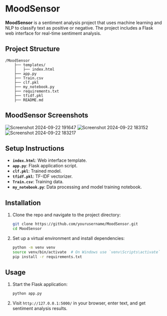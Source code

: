 # MoodSensor

**MoodSensor** is a sentiment analysis project that uses machine learning and NLP to classify text as positive or negative. The project includes a Flask web interface for real-time sentiment analysis.

## Project Structure
```
/MoodSensor            
    ├── templates/
    │   ├── index.html            
    ├── app.py                    
    ├── Train.csv              
    ├── clf.pkl                  
    ├── my_notebook.py
    ├── requirements.txt
    ├── tfidf.pkl
    ├── README.md             
```
## MoodSensor Screenshots

![Screenshot 2024-09-22 191647](https://github.com/user-attachments/assets/8937bdf5-4a83-466f-8524-40a30cc96076)
![Screenshot 2024-09-22 183152](https://github.com/user-attachments/assets/c5085df1-739c-4672-bf46-0675eece1d8c)
![Screenshot 2024-09-22 183217](https://github.com/user-attachments/assets/07213873-9f3d-4c0e-90a8-6ac43e0057e2)

## Setup Instructions
- **`index.html`**: Web interface template.
- **`app.py`**: Flask application script.
- **`clf.pkl`**: Trained model.
- **`tfidf.pkl`**: TF-IDF vectorizer.
- **`Train.csv`**: Training data.
- **`my_notebook.py`**: Data processing and model training notebook.

## Installation

1. Clone the repo and navigate to the project directory:

    ```bash
    git clone https://github.com/yourusername/MoodSensor.git
    cd MoodSensor
    ```

2. Set up a virtual environment and install dependencies:

    ```bash
    python -m venv venv
    source venv/bin/activate  # On Windows use `venv\Scripts\activate`
    pip install -r requirements.txt
    ```

## Usage

1. Start the Flask application:

    ```bash
    python app.py
    ```

2. Visit `http://127.0.0.1:5000/` in your browser, enter text, and get sentiment analysis results.
